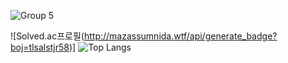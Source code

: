 ![Group 5](https://github.com/Ranranruo/Ranranruo/assets/123725521/26656087-d943-4674-98c6-5dff83427c3c)

![Solved.ac프로필(http://mazassumnida.wtf/api/generate_badge?boj=tlsalstjr58)] ![Top Langs](https://github-readme-stats.vercel.app/api/top-langs/?username=anuraghazra&layout=compact)
